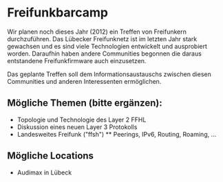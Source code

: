 # Freifunkbarcamp

Wir planen noch dieses Jahr (2012) ein Treffen von Freifunkern durchzuführen. Das Lübecker Freifunknetz ist im letzten Jahr stark gewachsen und es sind viele Technologien entwickelt und ausprobiert worden. Daraufhin haben andere Communities begonnen die daraus entstandene Freifunkfirmware auch einzusetzen.

Das geplante Treffen soll dem Informationsaustauschs zwischen diesen Communities und anderen Interessenten ermöglichen.

## Mögliche Themen (bitte ergänzen):

* Topologie und Technologie des Layer 2 FFHL
* Diskussion eines neuen Layer 3 Protokolls
* Landesweites Freifunk ("ffsh")
** Peerings, IPv6, Routing, Roaming, ...

## Mögliche Locations

* Audimax in Lübeck